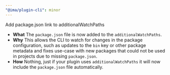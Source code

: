 ```yaml
---
"@ima/plugin-cli": minor
---
```


Add package.json link to additionalWatchPaths

- **What** The `package.json` file is now added to the `additionalWatchPaths`.
- **Why** This allows the CLI to watch for changes in the package configuration, such as updates to the `bin` key or other package metadata and fixes use-case with new packages that could not be used in projects due to missing `package.json`.
- **How** Nothing, just if your plugin uses `additionalWatchPaths` it will now include the `package.json` file automatically.
